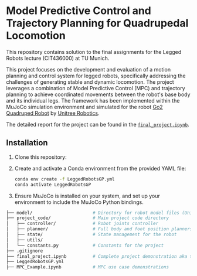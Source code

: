 # Model Predictive Control and Trajectory Planning for Quadrupedal Locomotion

This repository contains solution to the final assignments for the Legged Robots lecture (CIT436000) at TU Munich. 

This project focuses on the development and evaluation of a motion planning and control system for legged robots, specifically addressing the challenges of generating stable and dynamic locomotion. The project leverages a combination of Model Predictive Control (MPC) and trajectory planning to achieve coordinated movements between the robot's base body and its individual legs. The framework has been implemented within the MuJoCo simulation environment and simulated for the robot
[Go2
Quadruped Robot](https://www.unitree.com/go2/) by [Unitree
Robotics](https://www.unitree.com/).

The detailed report for the project can be found in the [`final_project.ipynb`](final_project.ipynb). 

## Installation

1. Clone this repository:

2. Create and activate a Conda environment from the provided YAML file:
    ```bash
    conda env create -f LeggedRobotsGP.yml
    conda activate LeggedRobotsGP
    ```

3. Ensure MuJoCo is installed on your system, and set up your environment to include the MuJoCo Python bindings.


```bash              
├── model/                       # Directory for robot model files (Unitree Go2)
├── project_code/                # Main project code directory
│   ├── controller/              # Robot joints controller
│   ├── planner/                 # Full body and foot position planners
│   ├── state/                   # State management for the robot
│   ├── utils/
│   └── constants.py             # Constants for the project
├── .gitignore             
├── final_project.ipynb          # Complete project demonstration aka the report
├── LeggedRobotsGP.yml           
├── MPC_Example.ipynb            # MPC use case demonstrations
```